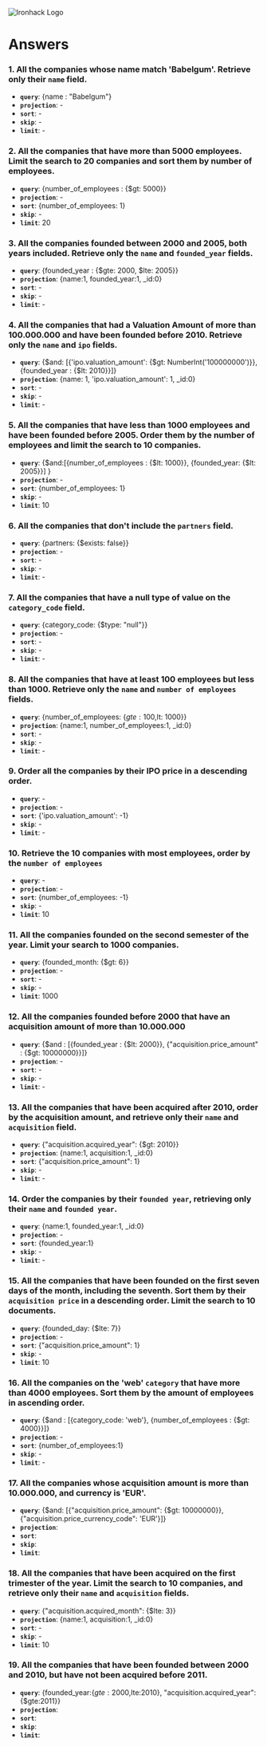 ![Ironhack Logo](https://i.imgur.com/1QgrNNw.png)

# Answers

### 1. All the companies whose name match 'Babelgum'. Retrieve only their `name` field.

- **`query`**: {name : "Babelgum"}
- **`projection`**: -
- **`sort`**: -
- **`skip`**: -
- **`limit`**: -

### 2. All the companies that have more than 5000 employees. Limit the search to 20 companies and sort them by **number of employees**.

- **`query`**: {number_of_employees : {$gt: 5000}}
- **`projection`**: -
- **`sort`**: {number_of_employees: 1}
- **`skip`**: -
- **`limit`**: 20

### 3. All the companies founded between 2000 and 2005, both years included. Retrieve only the `name` and `founded_year` fields.

- **`query`**: {founded_year : {$gte: 2000, $lte: 2005}}
- **`projection`**: {name:1, founded_year:1, _id:0}
- **`sort`**: -
- **`skip`**: -
- **`limit`**: -

### 4. All the companies that had a Valuation Amount of more than 100.000.000 and have been founded before 2010. Retrieve only the `name` and `ipo` fields.

- **`query`**: {$and: [{'ipo.valuation_amount': {$gt: NumberInt('100000000')}}, {founded_year : {$lt: 2010}}]}
- **`projection`**: {name: 1, 'ipo.valuation_amount': 1, _id:0}
- **`sort`**: -
- **`skip`**: -
- **`limit`**: -

### 5. All the companies that have less than 1000 employees and have been founded before 2005. Order them by the number of employees and limit the search to 10 companies.

- **`query`**: {$and:[{number_of_employees : {$lt: 1000}}, {founded_year: {$lt: 2005}}] }
- **`projection`**: -
- **`sort`**: {number_of_employees: 1}
- **`skip`**: -
- **`limit`**: 10

### 6. All the companies that don't include the `partners` field.

- **`query`**: {partners: {$exists: false}}
- **`projection`**: -
- **`sort`**: -
- **`skip`**: -
- **`limit`**: -

### 7. All the companies that have a null type of value on the `category_code` field.

- **`query`**: {category_code: {$type: "null"}}
- **`projection`**: -
- **`sort`**: -
- **`skip`**: -
- **`limit`**: -

### 8. All the companies that have at least 100 employees but less than 1000. Retrieve only the `name` and `number of employees` fields.

- **`query`**: {number_of_employees: {$gte: 100,$lt: 1000}}
- **`projection`**: {name:1, number_of_employees:1, _id:0}
- **`sort`**: -
- **`skip`**: -
- **`limit`**: -

### 9. Order all the companies by their IPO price in a descending order.

- **`query`**: -
- **`projection`**: -
- **`sort`**: {'ipo.valuation_amount': -1}
- **`skip`**: -
- **`limit`**: -

### 10. Retrieve the 10 companies with most employees, order by the `number of employees`

- **`query`**: -
- **`projection`**: -
- **`sort`**: {number_of_employees: -1}
- **`skip`**: -
- **`limit`**: 10

### 11. All the companies founded on the second semester of the year. Limit your search to 1000 companies.

- **`query`**: {founded_month: {$gt: 6}}
- **`projection`**: -
- **`sort`**: -
- **`skip`**: -
- **`limit`**: 1000

### 12. All the companies founded before 2000 that have an acquisition amount of more than 10.000.000

- **`query`**: {$and : [{founded_year : {$lt: 2000}}, {"acquisition.price_amount" : {$gt: 10000000}}]}
- **`projection`**: -
- **`sort`**: -
- **`skip`**: -
- **`limit`**: -

### 13. All the companies that have been acquired after 2010, order by the acquisition amount, and retrieve only their `name` and `acquisition` field.

- **`query`**: {"acquisition.acquired_year": {$gt: 2010}}
- **`projection`**: {name:1, acquisition:1, _id:0}
- **`sort`**: {"acquisition.price_amount": 1}
- **`skip`**: -
- **`limit`**: -

### 14. Order the companies by their `founded year`, retrieving only their `name` and `founded year`.

- **`query`**: {name:1, founded_year:1, _id:0}
- **`projection`**: -
- **`sort`**: {founded_year:1}
- **`skip`**: -
- **`limit`**: -

### 15. All the companies that have been founded on the first seven days of the month, including the seventh. Sort them by their `acquisition price` in a descending order. Limit the search to 10 documents.

- **`query`**: {founded_day: {$lte: 7}}
- **`projection`**: -
- **`sort`**: {"acquisition.price_amount": 1}
- **`skip`**: -
- **`limit`**: 10

### 16. All the companies on the 'web' `category` that have more than 4000 employees. Sort them by the amount of employees in ascending order.

- **`query`**: {$and : [{category_code: 'web'}, {number_of_employees : {$gt: 4000}}]}
- **`projection`**: -
- **`sort`**: {number_of_employees:1}
- **`skip`**: -
- **`limit`**: -

### 17. All the companies whose acquisition amount is more than 10.000.000, and currency is 'EUR'.

- **`query`**: {$and: [{"acquisition.price_amount": {$gt: 10000000}}, {"acquisition.price_currency_code": 'EUR'}]}
- **`projection`**: 
- **`sort`**: 
- **`skip`**: 
- **`limit`**: 

### 18. All the companies that have been acquired on the first trimester of the year. Limit the search to 10 companies, and retrieve only their `name` and `acquisition` fields.

- **`query`**: {"acquisition.acquired_month": {$lte: 3}}
- **`projection`**: {name:1, acquisition:1, _id:0}
- **`sort`**: -
- **`skip`**: -
- **`limit`**: 10

### 19. All the companies that have been founded between 2000 and 2010, but have not been acquired before 2011.

- **`query`**: {founded_year:{$gte:2000,$lte:2010}, "acquisition.acquired_year":{$gte:2011}}
- **`projection`**: 
- **`sort`**: 
- **`skip`**: 
- **`limit`**: 
